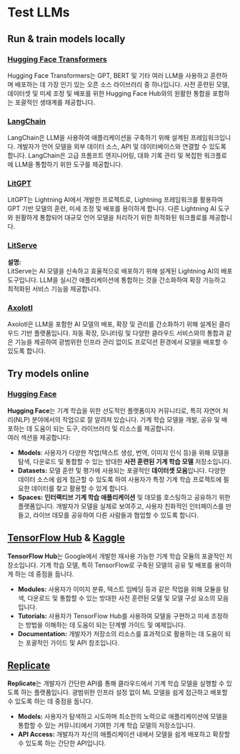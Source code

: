 # Test LLMs

## Run & train models locally

### [**Hugging Face Transformers**](https://github.com/huggingface/transformers)

Hugging Face Transformers는 GPT, BERT 및 기타 여러 LLM을 사용하고 훈련하며 배포하는 데 가장 인기 있는 오픈 소스 라이브러리 중 하나입니다. 사전 훈련된 모델, 데이터셋 및 미세 조정 및 배포를 위한 Hugging Face Hub와의 원활한 통합을 포함하는 포괄적인 생태계를 제공합니다.

### [**LangChain**](https://github.com/langchain-ai/langchain)

LangChain은 LLM을 사용하여 애플리케이션을 구축하기 위해 설계된 프레임워크입니다. 개발자가 언어 모델을 외부 데이터 소스, API 및 데이터베이스와 연결할 수 있도록 합니다. LangChain은 고급 프롬프트 엔지니어링, 대화 기록 관리 및 복잡한 워크플로에 LLM을 통합하기 위한 도구를 제공합니다.

### [**LitGPT**](https://github.com/Lightning-AI/litgpt)

LitGPT는 Lightning AI에서 개발한 프로젝트로, Lightning 프레임워크를 활용하여 GPT 기반 모델의 훈련, 미세 조정 및 배포를 용이하게 합니다. 다른 Lightning AI 도구와 원활하게 통합되어 대규모 언어 모델을 처리하기 위한 최적화된 워크플로를 제공합니다.

### [**LitServe**](https://github.com/Lightning-AI/LitServe)

**설명:**\
LitServe는 AI 모델을 신속하고 효율적으로 배포하기 위해 설계된 Lightning AI의 배포 도구입니다. LLM을 실시간 애플리케이션에 통합하는 것을 간소화하여 확장 가능하고 최적화된 서비스 기능을 제공합니다.

### [**Axolotl**](https://github.com/axolotl-ai-cloud/axolotl)

Axolotl은 LLM을 포함한 AI 모델의 배포, 확장 및 관리를 간소화하기 위해 설계된 클라우드 기반 플랫폼입니다. 자동 확장, 모니터링 및 다양한 클라우드 서비스와의 통합과 같은 기능을 제공하여 광범위한 인프라 관리 없이도 프로덕션 환경에서 모델을 배포할 수 있도록 합니다.

## Try models online

### [**Hugging Face**](https://huggingface.co/)

**Hugging Face**는 기계 학습을 위한 선도적인 플랫폼이자 커뮤니티로, 특히 자연어 처리(NLP) 분야에서의 작업으로 잘 알려져 있습니다. 기계 학습 모델을 개발, 공유 및 배포하는 데 도움이 되는 도구, 라이브러리 및 리소스를 제공합니다.\
여러 섹션을 제공합니다:

* **Models**: 사용자가 다양한 작업(텍스트 생성, 번역, 이미지 인식 등)을 위해 모델을 탐색, 다운로드 및 통합할 수 있는 방대한 **사전 훈련된 기계 학습 모델** 저장소입니다.
* **Datasets:** 모델 훈련 및 평가에 사용되는 포괄적인 **데이터셋 모음**입니다. 다양한 데이터 소스에 쉽게 접근할 수 있도록 하여 사용자가 특정 기계 학습 프로젝트에 필요한 데이터를 찾고 활용할 수 있게 합니다.
* **Spaces:** **인터랙티브 기계 학습 애플리케이션** 및 데모를 호스팅하고 공유하기 위한 플랫폼입니다. 개발자가 모델을 실제로 보여주고, 사용자 친화적인 인터페이스를 만들고, 라이브 데모를 공유하여 다른 사람들과 협업할 수 있도록 합니다.

## [**TensorFlow Hub**](https://www.tensorflow.org/hub) **&** [**Kaggle**](https://www.kaggle.com/)

**TensorFlow Hub**는 Google에서 개발한 재사용 가능한 기계 학습 모듈의 포괄적인 저장소입니다. 기계 학습 모델, 특히 TensorFlow로 구축된 모델의 공유 및 배포를 용이하게 하는 데 중점을 둡니다.

* **Modules:** 사용자가 이미지 분류, 텍스트 임베딩 등과 같은 작업을 위해 모듈을 탐색, 다운로드 및 통합할 수 있는 방대한 사전 훈련된 모델 및 모델 구성 요소의 모음입니다.
* **Tutorials:** 사용자가 TensorFlow Hub를 사용하여 모델을 구현하고 미세 조정하는 방법을 이해하는 데 도움이 되는 단계별 가이드 및 예제입니다.
* **Documentation:** 개발자가 저장소의 리소스를 효과적으로 활용하는 데 도움이 되는 포괄적인 가이드 및 API 참조입니다.

## [**Replicate**](https://replicate.com/home)

**Replicate**는 개발자가 간단한 API를 통해 클라우드에서 기계 학습 모델을 실행할 수 있도록 하는 플랫폼입니다. 광범위한 인프라 설정 없이 ML 모델을 쉽게 접근하고 배포할 수 있도록 하는 데 중점을 둡니다.

* **Models:** 사용자가 탐색하고 시도하며 최소한의 노력으로 애플리케이션에 모델을 통합할 수 있는 커뮤니티에서 기여한 기계 학습 모델의 저장소입니다.
* **API Access:** 개발자가 자신의 애플리케이션 내에서 모델을 쉽게 배포하고 확장할 수 있도록 하는 간단한 API입니다.
